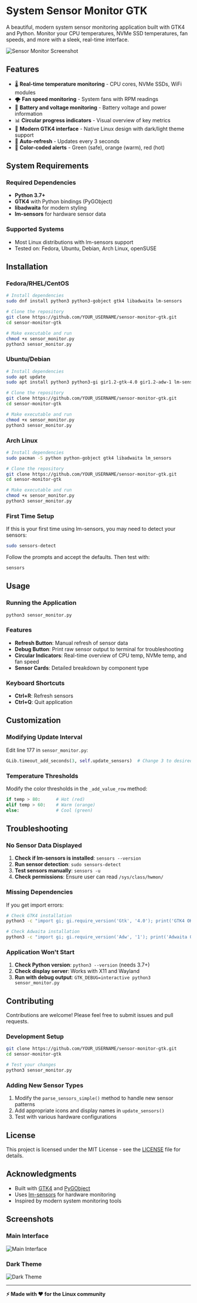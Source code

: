 # System Sensor Monitor GTK

A beautiful, modern system sensor monitoring application built with GTK4 and Python. Monitor your CPU temperatures, NVMe SSD temperatures, fan speeds, and more with a sleek, real-time interface.

![Sensor Monitor Screenshot](screenshot.png)

## Features

- 🌡️ **Real-time temperature monitoring** - CPU cores, NVMe SSDs, WiFi modules
- 🌪️ **Fan speed monitoring** - System fans with RPM readings
- 🔋 **Battery and voltage monitoring** - Battery voltage and power information
- 📊 **Circular progress indicators** - Visual overview of key metrics
- 🎨 **Modern GTK4 interface** - Native Linux design with dark/light theme support
- 🔄 **Auto-refresh** - Updates every 3 seconds
- 🎯 **Color-coded alerts** - Green (safe), orange (warm), red (hot)

## System Requirements

### Required Dependencies
- **Python 3.7+**
- **GTK4** with Python bindings (PyGObject)
- **libadwaita** for modern styling
- **lm-sensors** for hardware sensor data

### Supported Systems
- Most Linux distributions with lm-sensors support
- Tested on: Fedora, Ubuntu, Debian, Arch Linux, openSUSE

## Installation

### Fedora/RHEL/CentOS
```bash
# Install dependencies
sudo dnf install python3 python3-gobject gtk4 libadwaita lm-sensors

# Clone the repository
git clone https://github.com/YOUR_USERNAME/sensor-monitor-gtk.git
cd sensor-monitor-gtk

# Make executable and run
chmod +x sensor_monitor.py
python3 sensor_monitor.py
```

### Ubuntu/Debian
```bash
# Install dependencies
sudo apt update
sudo apt install python3 python3-gi gir1.2-gtk-4.0 gir1.2-adw-1 lm-sensors

# Clone the repository
git clone https://github.com/YOUR_USERNAME/sensor-monitor-gtk.git
cd sensor-monitor-gtk

# Make executable and run
chmod +x sensor_monitor.py
python3 sensor_monitor.py
```

### Arch Linux
```bash
# Install dependencies
sudo pacman -S python python-gobject gtk4 libadwaita lm_sensors

# Clone the repository
git clone https://github.com/YOUR_USERNAME/sensor-monitor-gtk.git
cd sensor-monitor-gtk

# Make executable and run
chmod +x sensor_monitor.py
python3 sensor_monitor.py
```

### First Time Setup
If this is your first time using lm-sensors, you may need to detect your sensors:
```bash
sudo sensors-detect
```
Follow the prompts and accept the defaults. Then test with:
```bash
sensors
```

## Usage

### Running the Application
```bash
python3 sensor_monitor.py
```

### Features
- **Refresh Button**: Manual refresh of sensor data
- **Debug Button**: Print raw sensor output to terminal for troubleshooting
- **Circular Indicators**: Real-time overview of CPU temp, NVMe temp, and fan speed
- **Sensor Cards**: Detailed breakdown by component type

### Keyboard Shortcuts
- **Ctrl+R**: Refresh sensors
- **Ctrl+Q**: Quit application

## Customization

### Modifying Update Interval
Edit line 177 in `sensor_monitor.py`:
```python
GLib.timeout_add_seconds(3, self.update_sensors)  # Change 3 to desired seconds
```

### Temperature Thresholds
Modify the color thresholds in the `_add_value_row` method:
```python
if temp > 80:      # Hot (red)
elif temp > 60:    # Warm (orange)
else:              # Cool (green)
```

## Troubleshooting

### No Sensor Data Displayed
1. **Check if lm-sensors is installed**: `sensors --version`
2. **Run sensor detection**: `sudo sensors-detect`
3. **Test sensors manually**: `sensors -u`
4. **Check permissions**: Ensure user can read `/sys/class/hwmon/`

### Missing Dependencies
If you get import errors:
```bash
# Check GTK4 installation
python3 -c "import gi; gi.require_version('Gtk', '4.0'); print('GTK4 OK')"

# Check Adwaita installation  
python3 -c "import gi; gi.require_version('Adw', '1'); print('Adwaita OK')"
```

### Application Won't Start
1. **Check Python version**: `python3 --version` (needs 3.7+)
2. **Check display server**: Works with X11 and Wayland
3. **Run with debug output**: `GTK_DEBUG=interactive python3 sensor_monitor.py`

## Contributing

Contributions are welcome! Please feel free to submit issues and pull requests.

### Development Setup
```bash
git clone https://github.com/YOUR_USERNAME/sensor-monitor-gtk.git
cd sensor-monitor-gtk

# Test your changes
python3 sensor_monitor.py
```

### Adding New Sensor Types
1. Modify the `parse_sensors_simple()` method to handle new sensor patterns
2. Add appropriate icons and display names in `update_sensors()`
3. Test with various hardware configurations

## License

This project is licensed under the MIT License - see the [LICENSE](LICENSE) file for details.

## Acknowledgments

- Built with [GTK4](https://www.gtk.org/) and [PyGObject](https://pygobject.readthedocs.io/)
- Uses [lm-sensors](https://github.com/lm-sensors/lm-sensors) for hardware monitoring
- Inspired by modern system monitoring tools

## Screenshots

### Main Interface
![Main Interface](screenshot.png)

### Dark Theme
![Dark Theme](screenshot-dark.png)

---

**⚡ Made with ❤️ for the Linux community**
